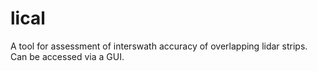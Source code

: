 # lical
A tool for assessment of interswath accuracy of overlapping lidar strips. Can be accessed via a GUI.
